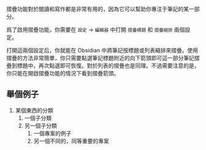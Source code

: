 摺疊功能對於閱讀和寫作都是非常有用的，因為它可以幫助你專注于筆記的某一部分。

爲了啟用摺疊功能，你需要在 `設定` -> `編輯器` 中打開 `摺疊標題` 和 `摺疊縮排` 兩個設定。

打開這兩個設定后，你就能在 Obsidian 中將筆記按標題或列表縮排來摺疊。使用摺疊的方法非常簡單，你只需要點選筆記標題附近的向下箭頭即可這一部分筆記摺疊到標題中，再次點選即可恢復。對於列表的摺疊也是同理。不過需要注意的是，你只能在開啟摺疊功能的情況下看到摺疊箭頭。

## 舉個例子

1. 某個東西的分類
	1. 一個子分類
	2. 另一個子分類
		1. 一個專案的例子
		2. 另一個不同的，同等重要的專案